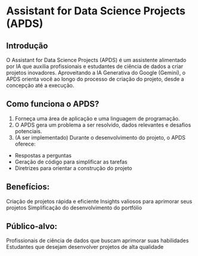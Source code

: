 # Assistant for Data Science Projects (APDS)

## Introdução
O Assistant for Data Science Projects (APDS) é um assistente alimentado por IA que auxilia profissionais e estudantes de ciência de dados a criar projetos inovadores. Aproveitando a IA Generativa do Google (Gemini), o APDS orienta você ao longo do processo de criação do projeto, desde a concepção até a execução.

## Como funciona o APDS?
1. Forneça uma área de aplicação e uma linguagem de programação.
2. O APDS gera um problema a ser resolvido, dados relevantes e desafios potenciais.
3. (A ser implementado) Durante o desenvolvimento do projeto, o APDS oferece:
  - Respostas a perguntas
  - Geração de código para simplificar as tarefas
  - Diretrizes para orientar a construção do projeto
## Benefícios:
Criação de projetos rápida e eficiente
Insights valiosos para aprimorar seus projetos
Simplificação do desenvolvimento do portfólio

## Público-alvo:
Profissionais de ciência de dados que buscam aprimorar suas habilidades
Estudantes que desejam desenvolver projetos de alta qualidade
